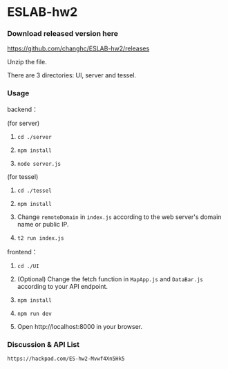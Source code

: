 # ESLAB-hw2

### Download released version here

https://github.com/changhc/ESLAB-hw2/releases

Unzip the file.

There are 3 directories: UI, server and tessel.

### Usage

  backend：

  (for server)
  
  1. ```cd ./server```
  
  2. ```npm install```
  
  3. ```node server.js```

  (for tessel)

  1. ```cd ./tessel```
  
  2. ```npm install```
  
  3. Change ```remoteDomain``` in ```index.js``` according to the web server's domain name or public IP.

  4. ```t2 run index.js```

  frontend：

  1. ```cd ./UI```

  2. (Optional) Change the fetch function in ```MapApp.js``` and ```DataBar.js``` according to your API endpoint.
  
  3. ```npm install```
  
  4. ```npm run dev```
  
  5. Open http://localhost:8000 in your browser.


### Discussion & API List

    https://hackpad.com/ES-hw2-Mvwf4Xn5Hk5
